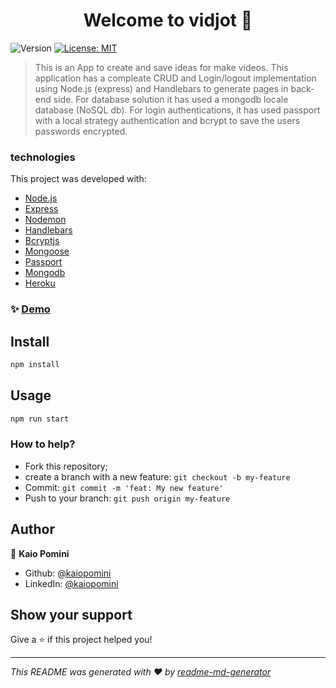 <h1 align="center">Welcome to vidjot 👋</h1>
<p>
  <img alt="Version" src="https://img.shields.io/badge/version-1.0.0-blue.svg?cacheSeconds=2592000" />
  <a href="#" target="_blank">
    <img alt="License: MIT" src="https://img.shields.io/badge/License-MIT-yellow.svg" />
  </a>
</p>

> This is an App to create and save ideas for make videos. This application has a compleate CRUD and Login/logout implementation using Node.js (express) and Handlebars to generate pages in back-end side. For database solution it has used a mongodb locale database (NoSQL db). For login authentications, it has used passport with a local strategy authentication and bcrypt to save the users passwords encrypted. 

### technologies
This project was developed with:
- [Node.js](https://nodejs.org/en/)
- [Express](https://expressjs.com/pt-br/)
- [Nodemon](https://www.npmjs.com/package/nodemon)
- [Handlebars](https://handlebarsjs.com/)
- [Bcryptjs](https://www.npmjs.com/package/bcryptjs)
- [Mongoose](https://mongoosejs.com/)
- [Passport](http://www.passportjs.org/)
- [Mongodb](https://www.mongodb.com/)
- [Heroku](https://www.heroku.com/)


### ✨ [Demo](https://frozen-headland-45270.herokuapp.com/)

## Install

```sh
npm install
```

## Usage

```sh
npm run start
```

### How to help?

- Fork this repository;
- create a branch with a new feature: `git checkout -b my-feature`
- Commit: `git commit -m 'feat: My new feature'`
- Push to your branch: `git push origin my-feature`

## Author

👤 **Kaio Pomini**

* Github: [@kaiopomini](https://github.com/kaiopomini)
* LinkedIn: [@kaiopomini](https://linkedin.com/in/kaiopomini)

## Show your support

Give a ⭐️ if this project helped you!

***
_This README was generated with ❤️ by [readme-md-generator](https://github.com/kefranabg/readme-md-generator)_